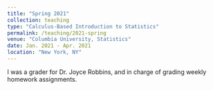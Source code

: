 ```yaml
---
title: "Spring 2021"
collection: teaching
type: "Calculus-Based Introduction to Statistics"
permalink: /teaching/2021-spring
venue: "Columbia University, Statistics"
date: Jan. 2021 - Apr. 2021
location: "New York, NY"
---
```


I was a grader for Dr. Joyce Robbins, and in charge of grading weekly homework assignments.